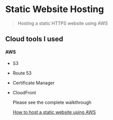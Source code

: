 # Static Website Hosting

> Hosting a static HTTPS website using AWS

## Cloud tools I used
#### AWS
- S3
- Route 53
- Certificate Manager
- CloudFront

  Please see the complete walkthrough
  
  [How to host a static website using AWS](StaticWebsite.ipynb)
